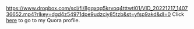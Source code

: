 https://www.dropbox.com/scl/fi/8gqxqq5krvoq4tttwtl01/VID_20221217_140736652.mp4?rlkey=dgd4z54971dpe9udzciy85tzb&st=yfsp9akd&dl=0
Click [here](quora.com/profile/Ashish-Kulkarni-100) to go to my Quora profile. 
